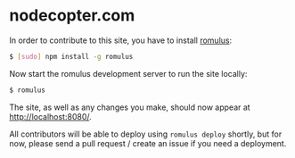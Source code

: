 # nodecopter.com

In order to contribute to this site, you have to install
[romulus](https://github.com/felixge/node-romulus):

```bash
$ [sudo] npm install -g romulus
```

Now start the romulus development server to run the site locally:

```bash
$ romulus
```

The site, as well as any changes you make, should now appear at
[http://localhost:8080/](http://localhost:8080/).

All contributors will be able to deploy using `romulus deploy` shortly, but for
now, please send a pull request / create an issue if you need a deployment.
